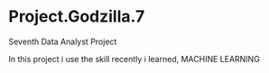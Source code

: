# Project.Godzilla.7
Seventh Data Analyst Project

In this project i use the skill recently i learned, MACHINE LEARNING


